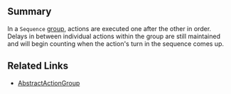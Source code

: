 ## Summary ##
In a `Sequence` [group](ActionGroups.md), actions are executed one after the other in order. Delays in between individual actions within the group are still maintained and will begin counting when the action's turn in the sequence comes up.

## Related Links ##
  * [AbstractActionGroup](ActionGroups.md)